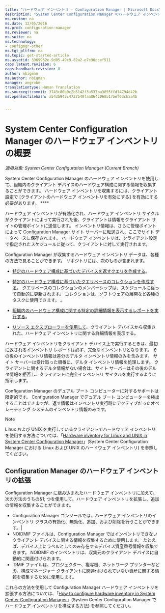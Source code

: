 ```yaml
---
title: "ハードウェア インベントリ - Configuration Manager | Microsoft Docs"
description: "System Center Configuration Manager のハードウェア インベントリの概要について説明します。"
ms.custom: na
ms.date: 12/05/2016
ms.prod: configuration-manager
ms.reviewer: na
ms.suite: na
ms.technology:
- configmgr-other
ms.tgt_pltfrm: na
ms.topic: get-started-article
ms.assetid: 3969952e-9d05-49c9-82a2-e7e90ccef511
caps.latest.revision: 6
caps.handback.revision: 0
author: nbigman
ms.author: nbigman
manager: angrobe
translationtype: Human Translation
ms.sourcegitcommit: 3743c80b0c2b5142f3a537ba3855ffd14794d42b
ms.openlocfilehash: a543b945c4727540faa064c068b175ef63cb5a4b


---
```

# <a name="introduction-to-hardware-inventory-in-system-center-configuration-manager"></a>System Center Configuration Manager のハードウェア インベントリの概要

*適用対象: System Center Configuration Manager (Current Branch)*

System Center Configuration Manager のハードウェア インベントリを使用して、組織内のクライアント デバイスのハードウェア構成に関する情報を収集することができます。 ハードウェア インベントリを収集するには、クライアント設定で [クライアントのハードウェア インベントリを有効にする] を有効にする必要があります。 ****  

 ハードウェア インベントリが有効化され、ハードウェア インベントリ サイクルがクライアントによって実行された後、クライアントは情報をクライアント サイトの管理ポイントに送信します。 インベントリ情報は、さらに管理ポイントによって Configuration Manager サイト サーバーに転送され、ここでサイト データベースに保存されます。 ハードウェア インベントリは、クライアント設定で指定されたスケジュールに従って、クライアントに対して実行されます。  

 Configuration Manager が収集するハードウェア インベントリ データは、各種の方法で見ることができます。 リポジトリには、次のものが含まれます。  

-   [特定のハードウェア構成に基づいたデバイスを返すクエリを作成する](../../../../core/servers/manage/queries-technical-reference.md)。  

-   [特定のハードウェア構成に基づいたクエリベースのコレクションを作成する](../../../../core/clients/manage/collections/introduction-to-collections.md)。 クエリベースのコレクションのメンバーシップは、スケジュールに従って自動的に更新されます。 コレクションは、ソフトウェアの展開など各種のタスクに使用できます。 。  

-   [組織内のハードウェア構成に関する特定の詳細情報を表示するレポートを実行する](../../../../core/servers/manage/reporting.md)。   

-   [リソース エクスプローラーを使用して](../../../../core/clients/manage/inventory/use-resource-explorer-to-view-hardware-inventory.md)、クライアント デバイスから収集された、ハードウェア インベントリに関する詳細情報を表示する。   

 ハードウェア インベントリをクライアント デバイス上で実行するときは、最初に返されるインベントリ レポートは必ず、完全なインベントリとなります。 その後のインベントリ情報は差分のデルタ インベントリ情報のみを含みます。 サイト サーバーは受け取った順番に、デルタ インベントリ情報を処理します。 クライアントに関するデルタ情報がない場合は、サイト サーバーはその後のデルタ情報を拒否し、クライアントに完全インベントリ サイクルを実行するように指示します。  

 Configuration Manager のデュアル ブート コンピューターに対するサポートは限定的です。 Configuration Manager でデュアル ブート コンピューターを検出することはできますが、返す情報はインベントリ実行時にアクティブだったオペレーティング システムのインベントリ情報のみです。  

> [!NOTE]  
>  Linux および UNIX を実行しているクライアントでハードウェア インベントリを使用する方法については、「[Hardware inventory for Linux and UNIX in System Center Configuration Manager](../../../../core/clients/manage/inventory/hardware-inventory-for-linux-and-unix.md)」(System Center Configuration Manager における Linux および UNIX のハードウェア インベントリ) を参照してください。  

## <a name="extending-configuration-manager-hardware-inventory"></a>Configuration Manager のハードウェア インベントリの拡張  
 Configuration Manager に組み込まれたハードウェア インベントリに加えて、次の方法のうちの&1; つを使用して、ハードウェア インベントリを拡張し、追加の情報を収集することができます。  

- Configuration Manager コンソールでは、ハードウェア インベントリのインベントリ クラスの有効化、無効化、追加、および削除を行うことができます。|  
- NOIDMIF ファイルは、Configuration Manager ではインベントリできないクライアント デバイスに関する情報を収集するために使用します。 たとえば、デバイス上にラベルとしてのみ存在するデバイス資産番号情報を収集できます。 NOIDMIF のインベントリは、収集元のクライアント デバイスに自動的に関連付けられます。  
- IDMIF ファイルは、プロジェクター、複写機、ネットワーク プリンターなどの、構成マネージャー クライアントに関連付けられていない資産に関する情報を収集するために使用します。  

 これらの方法を使用して Configuration Manager ハードウェア インベントリを拡張する方法については、「[How to configure hardware inventory in System Center Configuration Manager](../../../../core/clients/manage/inventory/configure-hardware-inventory.md)」(System Center Configuration Manager でハードウェア インベントリを構成する方法) を参照してください。  



<!--HONumber=Jan17_HO4-->


